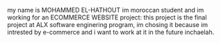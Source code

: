 my name is MOHAMMED EL-HATHOUT im moroccan student and im working for an ECOMMERCE WEBSITE project: this project is the final project at ALX software enginering program, im chosing it because im intrested by e-commerce and i want to work at it in the future inchaelah.

